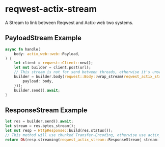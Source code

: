 # reqwest-actix-stream

A Stream to link between Reqwest and Actix-web two systems.

## PayloadStream Example

```rust
async fn handle(
    body: actix_web::web::Payload,
) {
    let client = reqwest::Client::new();
    let mut builder = client.post(url);
    // This stream is not for send between threads, otherwise it's unsafe.
    builder = builder.body(reqwest::Body::wrap_stream(reqwest_actix_stream::PayloadStream {
        payload: body,
    }));
    builder.send().await;
}
```

## ResponseStream Example

```rust
let res = builder.send().await;
let stream = res.bytes_stream();
let mut resp = HttpResponse::build(res.status());
// This method will use chunked Transfer-Encoding, otherwise use actix_web::body::SizedStream
return Ok(resp.streaming(reqwest_actix_stream::ResponseStream{ stream: stream }));
```

